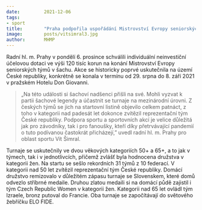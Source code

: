 ```yaml
---
date:         2021-12-06
tags:        
- sport
title:        "Praha podpořila uspořádání Mistrovství Evropy seniorských týmů v šachu"
image: 	      posts/vitsimral3.jpg
author:       MHMP
---
```

 
Radní hl. m. Prahy v pondělí 6. prosince schválili individuální neinvestiční účelovou dotaci ve výši 120 tisíc korun na konání Mistrovství Evropy seniorských týmů v šachu. Akce se historicky poprvé uskutečnila na území České republiky, konkrétně se konala v termínu od 29. srpna do 8. září 2021 v pražském Hotelu Don Giovanni.

> „Na této události si šachoví nadšenci přišli na své. Mohli vyzvat k partii šachové legendy a účastnit se turnaje na mezinárodní úrovni. Z českých týmů se jich na startovní listině objevilo celkem patnáct, z toho v kategorii nad padesát let dokonce zvítězil reprezentační tým České republiky. Podpora sportu a sportovních akcí je velice důležitá jak pro závodníky, tak i pro fanoušky, kteří díky přetrvávající pandemií o tuto podívanou častokrát přicházejí,” uvedl radní hl. m. Prahy pro oblast sportu Vít Šimral.

Turnaje se uskutečnily ve dvou věkových kategoriích 50+ a 65+, a to jak v týmech, tak i v jednotlivcích, přičemž zvlášť byla hodnocena družstva v kategorii žen. Na startu se sešlo rekordních 31 týmů z 10 federací. V kategorii nad 50 let zvítězil reprezentační tým České republiky. Domácí družstvo remizovalo v důležitém zápasu turnaje se Slovenskem, které domů odvezlo stříbrné medaile. Druhou zlatou medaili si na domácí půdě zajistil i tým Czech Republic Women v kategorii žen. Kategorii nad 65 let ovládl tým Izraele, bronz putoval do Francie. Oba turnaje se započítávají do světového žebříčku ELO FIDE.
